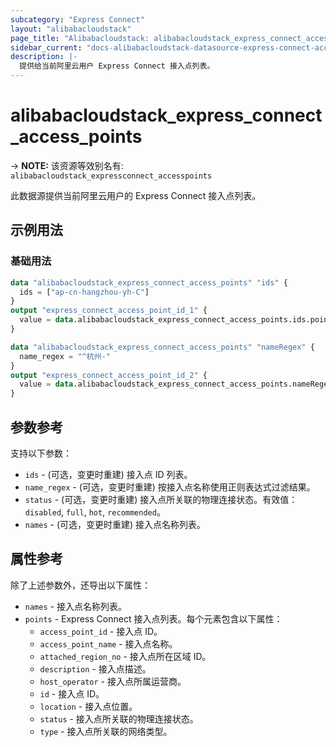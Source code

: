 ```yaml
---
subcategory: "Express Connect"
layout: "alibabacloudstack"
page_title: "Alibabacloudstack: alibabacloudstack_express_connect_access_points"
sidebar_current: "docs-alibabacloudstack-datasource-express-connect-access-points"
description: |-
  提供给当前阿里云用户 Express Connect 接入点列表。
---
```


# alibabacloudstack_express_connect_access_points
-> **NOTE:** 该资源等效别名有: `alibabacloudstack_expressconnect_accesspoints`

此数据源提供当前阿里云用户的 Express Connect 接入点列表。


## 示例用法

### 基础用法

```terraform
data "alibabacloudstack_express_connect_access_points" "ids" {
  ids = ["ap-cn-hangzhou-yh-C"]
}
output "express_connect_access_point_id_1" {
  value = data.alibabacloudstack_express_connect_access_points.ids.points.0.id
}

data "alibabacloudstack_express_connect_access_points" "nameRegex" {
  name_regex = "^杭州-"
}
output "express_connect_access_point_id_2" {
  value = data.alibabacloudstack_express_connect_access_points.nameRegex.points.0.id
}

```

## 参数参考

支持以下参数：

* `ids` - (可选，变更时重建) 接入点 ID 列表。
* `name_regex` - (可选，变更时重建) 按接入点名称使用正则表达式过滤结果。
* `status` - (可选，变更时重建) 接入点所关联的物理连接状态。有效值：`disabled`, `full`, `hot`, `recommended`。
* `names` - (可选，变更时重建) 接入点名称列表。

## 属性参考

除了上述参数外，还导出以下属性：

* `names` - 接入点名称列表。
* `points` - Express Connect 接入点列表。每个元素包含以下属性：
  * `access_point_id` - 接入点 ID。
  * `access_point_name` - 接入点名称。
  * `attached_region_no` - 接入点所在区域 ID。
  * `description` - 接入点描述。
  * `host_operator` - 接入点所属运营商。
  * `id` - 接入点 ID。
  * `location` - 接入点位置。
  * `status` - 接入点所关联的物理连接状态。
  * `type` - 接入点所关联的网络类型。